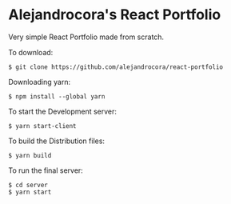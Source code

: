# Alejandrocora's React Portfolio

Very simple React Portfolio made from scratch.

To download:

`$ git clone https://github.com/alejandrocora/react-portfolio`

Downloading yarn:

`$ npm install --global yarn`

To start the Development server:

`$ yarn start-client`

To build the Distribution files:

`$ yarn build`

To run the final server:

```
$ cd server
$ yarn start
```